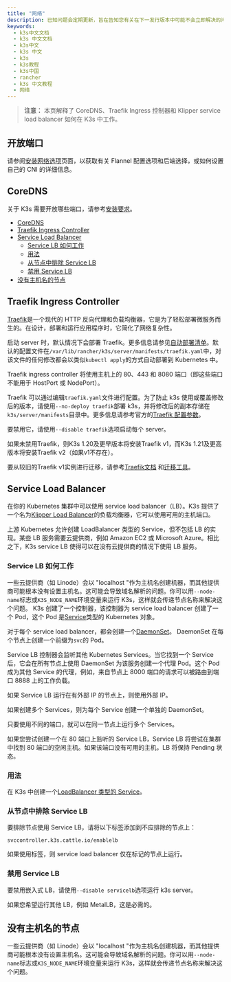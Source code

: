 ```yaml
---
title: "网络"
description: 已知问题会定期更新，旨在告知您有关在下一发行版本中可能不会立即解决的问题。
keywords:
  - k3s中文文档
  - k3s 中文文档
  - k3s中文
  - k3s 中文
  - k3s
  - k3s教程
  - k3s中国
  - rancher
  - k3s 中文教程
  - 网络
---
```


> **注意：** 本页解释了 CoreDNS、Traefik Ingress 控制器和 Klipper service load balancer 如何在 K3s 中工作。

## 开放端口

请参阅[安装网络选项](/docs/k3s/installation/network-options/_index)页面，以获取有关 Flannel 配置选项和后端选择，或如何设置自己的 CNI 的详细信息。

## CoreDNS

关于 K3s 需要开放哪些端口，请参考[安装要求](/docs/k3s/installation/installation-requirements/_index#网络)。

- [CoreDNS](#coredns)
- [Traefik Ingress Controller](#traefik-ingress-controller)
- [Service Load Balancer](#service-load-balancer)
  - [Service LB 如何工作](#service-lb-如何工作)
  - [用法](#用法)
  - [从节点中排除 Service LB](#从节点中排除-service-lb)
  - [禁用 Service LB](#禁用-service-lb)
- [没有主机名的节点](#没有主机名的节点)

## Traefik Ingress Controller

[Traefik](https://traefik.io/)是一个现代的 HTTP 反向代理和负载均衡器，它是为了轻松部署微服务而生的。在设计，部署和运行应用程序时，它简化了网络复杂性。

启动 server 时，默认情况下会部署 Traefik。更多信息请参见[自动部署清单](/docs/k3s/advanced/_index#自动部署清单)。默认的配置文件在`/var/lib/rancher/k3s/server/manifests/traefik.yaml`中，对该文件的任何修改都会以类似`kubectl apply`的方式自动部署到 Kubernetes 中。

Traefik ingress controller 将使用主机上的 80、443 和 8080 端口（即这些端口不能用于 HostPort 或 NodePort）。

Traefik 可以通过编辑`traefik.yaml`文件进行配置。为了防止 k3s 使用或覆盖修改后的版本，请使用`--no-deploy traefik`部署 k3s，并将修改后的副本存储在`k3s/server/manifests`目录中。更多信息请参考官方的[Traefik 配置参数](https://github.com/helm/charts/tree/master/stable/traefik#configuration)。

要禁用它，请使用`--disable traefik`选项启动每个 server。

如果未禁用Traefik，则K3s 1.20及更早版本将安装Traefik v1，而K3s 1.21及更高版本将安装Traefik v2（如果v1不存在）。

要从较旧的Traefik v1实例进行迁移，请参考[Traefik文档](https://doc.traefik.io/traefik/migration/v1-to-v2/) 和[迁移工具](https://github.com/traefik/traefik-migration-tool)。

## Service Load Balancer

在你的 Kubernetes 集群中可以使用 service load balancer（LB）。K3s 提供了一个名为[Klipper Load Balancer](https://github.com/rancher/klipper-lb)的负载均衡器，它可以使用可用的主机端口。

上游 Kubernetes 允许创建 LoadBalancer 类型的 Service，但不包括 LB 的实现。某些 LB 服务需要云提供商，例如 Amazon EC2 或 Microsoft Azure。相比之下，K3s service LB 使得可以在没有云提供商的情况下使用 LB 服务。

### Service LB 如何工作

一些云提供商（如 Linode）会以 "localhost "作为主机名创建机器，而其他提供商可能根本没有设置主机名。这可能会导致域名解析的问题。你可以用`--node-name`标志或`K3S_NODE_NAME`环境变量来运行 K3s，这样就会传递节点名称来解决这个问题。
K3s 创建了一个控制器，该控制器为 service load balancer 创建了一个 Pod，这个 Pod 是[Service](https://kubernetes.io/docs/concepts/services-networking/service/)类型的 Kubernetes 对象。

对于每个 service load balancer，都会创建一个[DaemonSet](https://kubernetes.io/docs/concepts/workloads/controllers/daemonset/)。 DaemonSet 在每个节点上创建一个前缀为`svc`的 Pod。

Service LB 控制器会监听其他 Kubernetes Services。当它找到一个 Service 后，它会在所有节点上使用 DaemonSet 为该服务创建一个代理 Pod。这个 Pod 成为其他 Service 的代理，例如，来自节点上 8000 端口的请求可以被路由到端口 8888 上的工作负载。

如果 Service LB 运行在有外部 IP 的节点上，则使用外部 IP。

如果创建多个 Services，则为每个 Service 创建一个单独的 DaemonSet。

只要使用不同的端口，就可以在同一节点上运行多个 Services。

如果您尝试创建一个在 80 端口上监听的 Service LB，Service LB 将尝试在集群中找到 80 端口的空闲主机。如果该端口没有可用的主机，LB 将保持 Pending 状态。

### 用法

在 K3s 中创建一个[LoadBalancer 类型的 Service](https://kubernetes.io/docs/concepts/services-networking/service/#loadbalancer)。

### 从节点中排除 Service LB

要排除节点使用 Service LB，请将以下标签添加到不应排除的节点上：

```
svccontroller.k3s.cattle.io/enablelb
```

如果使用标签，则 service load balancer 仅在标记的节点上运行。

### 禁用 Service LB

要禁用嵌入式 LB，请使用`--disable servicelb`选项运行 k3s server。

如果您希望运行其他 LB，例如 MetalLB，这是必需的。

## 没有主机名的节点

一些云提供商（如 Linode）会以 "localhost "作为主机名创建机器，而其他提供商可能根本没有设置主机名。这可能会导致域名解析的问题。你可以用`--node-name`标志或`K3S_NODE_NAME`环境变量来运行 K3s，这样就会传递节点名称来解决这个问题。
